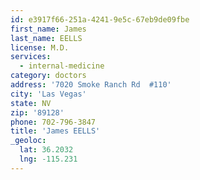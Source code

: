 ```yaml
---
id: e3917f66-251a-4241-9e5c-67eb9de09fbe
first_name: James
last_name: EELLS
license: M.D.
services:
  - internal-medicine
category: doctors
address: '7020 Smoke Ranch Rd  #110'
city: 'Las Vegas'
state: NV
zip: '89128'
phone: 702-796-3847
title: 'James EELLS'
_geoloc:
  lat: 36.2032
  lng: -115.231
---
```

